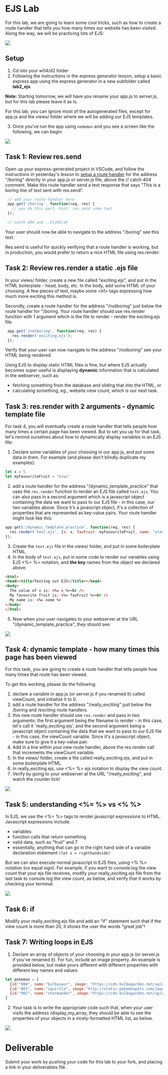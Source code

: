 # EJS Lab

For this lab, we are going to learn some cool tricks, such as how to create a route handler that tells you how many times our website has been visited. Along the way, we will be practicing lots of EJS:

<img src="4zwnc5.jpg" />

## Setup

1. Cd into your w04/d2 folder
2. Following the instructions in the express generator lesson, setup a basic express app using the express generator in a new subfolder called <strong>lab2_ejs</strong>.

<strong>Note:</strong> Starting tomorrow, we will have you rename your app.js to server.js, but for this lab please leave it as is.

For this lab, you can ignore most of the autogenerated files, except for app.js and the views/ folder where we will be adding our EJS templates.

3. Once you've run the app using ```nodemon``` and you see a screen like the following, we can begin:

<img src="https://i.imgur.com/kHXF4Qg.png" />

## Task 1: Review res.send

Open up your express-generated project in VSCode, and follow the instructions in yesterday's lesson to <a href="../../../w04/d1/intro-to-express.md#our-first-route">setup a route handler</a> for the address "/boring" directly in your app.js or server.js file, above the // catch 404 comment. Make this route handler send a text response that says "This is a boring line of text sent with res.send". 

```js
 // add your route handler here
 app.get('/boring', function(req, res) {
   // you do this part. hint: res.send some text
 });

 // catch 404 and ..blahblah
```
Your user should now be able to navigate to the address "/boring" see this text.

Res.send is useful for quickly verifying that a route handler is working, but in production, you would prefer to return a nice HTML file using res.render:

## Task 2: Review res.render a static .ejs file

In your views/ folder, create a new file called "exciting.ejs", and put in the HTML boilerplate - head, body, etc. In the body, add some HTML of your choosing. A few pieces of text, maybe some &lt;h1&gt; tags expressing how much more exciting this method is. 

Secondly, create a route handler for the address "/notboring" just below the route handler for "/boring. Your route handler should use res.render function with 1 argument which is the file to render - render the exciting.ejs file.

```js
 app.get('/notboring', function(req, res) {
   res.render('exciting.ejs');
 });
```

Verify that your user can now navigate to the address "/notboring" see your HTML  being rendered.

Using EJS to display static HTML files is fine, but where EJS actually becomes super useful is displaying <strong>dynamic</strong> information that is calculated in the webserver, such as:

- fetching something from the database and sliding that into the HTML, or 
- calculating something, eg., website view count, which is our next task.

## Task 3: res.render with 2 arguments - dynamic template file

For task 4, you will eventually create a route handler that tells people how many times a certain page has been viewed. But to set you up for that task, let's remind ourselves about how to dynamically display variables in an EJS file:

1. Declare some variables of your choosing in our app.js, and put some data in them. For example (and please don't blindly duplicate my examples):
```js
let x = 5
let myFavouriteFruit = "kiwi"
```
2. add a route handler for the address "/dynamic_template_practice" that uses the ```res.render``` function to render an EJS file called ```test.ejs```. You can also pass in a second argument which is a javascript object containing the data we want to pass to our EJS file - in this case, our two variables above. Since it's a javascript object, it's a collection of properties that are represented as key-value pairs. Your route handler might look like this:
```js
app.get('/dynamic_template_practice', function(req, res) {
  res.render('test.ejs', {x: x, favFruit: myFavouriteFruit, name: "alex"});
});
```
3. Create the ```test.ejs``` file in the views/ folder, and put in some boilerplate HTML.
4. In the body of ```test.ejs```, put in some code to render our variables using EJS <%= %> notation, and <strong>the key</strong> names from the object we declared above:
```html
<html>
<head><title>Testing out EJS</title></head>
<body>
  The value of x is: <%= x %><br />
  My favourite fruit is: <%= favFruit %><br />
  My name is: <%= name %>
</body>
</html>
```
5. Now when your user navigates to your webserver at the URL "/dynamic_template_practice", they should see:
<img src="task3display.JPG" />

## Task 4: dynamic template - how many times this page has been viewed

For this task, you are going to create a route handler that tells people how many times that route has been viewed.

To get this working, please do the following:
1. declare a variable in app.js (or server.js if you renamed it) called viewCount, and initialize it to 0.
2. add a route handler for the address "/really_exciting" just below the /boring and /exciting route handlers.
3. this new route handler should use ```res.render``` and pass in two arguments: the first argument being the filename to render - in this case, let's call it 'really_exciting.ejs', and the second argument being a javascript object containing the data that we want to pass to our EJS file - in this case, the viewCount variable. Since it's a javascript object, make sure to give it a key-value pair.
4. Add in a line within your new route handler, above the res.render call that increments the viewCount variable.
4. In the views/ folder, create a file called really_exciting.ejs, and put in some boilerplate HTML.
5. In really_exciting.ejs, use <%= %> ejs notation to display the view count.
6. Verify by going to your webserver at the URL "/really_exciting", and watch the counter tick!
<img src="task4result.JPG" />

## Task 5: understanding <%= %> vs <% %>

In EJS, we use the <%= %> tags to render javascript expressions to HTML. Javascript expressions include:
- variables
- function calls that return something
- valid data, such as "fruit" and 7
- essentially, anything that can go in the right hand side of a variable declaration statement `(let x = righthandside)`

But we can also execute normal javascript in EJS files, using <% %> notation (no equal sign). For example, if you want to console.log the view count that your ejs file receives, modify your really_exciting.ejs file from the last task to console.log the view count, as below, and verify that it works by checking your terminal.

<img src="task5result.JPG" />


## Task 6: if

Modify your really_exciting.ejs file and add an "if" statement such that if the view count is more than 20, it shows the user the words "great job"!

## Task 7: Writing loops in EJS

1. Declare an array of objects of your choosing in your app.js (or server.js if you've renamed it). For fun, include an image property. An example is provided below, but make yours different with different properties with different key names and values:
```js
let pokemon = [
  {id:"000", name:"bulbasaur", image: "https://cdn.bulbagarden.net/upload/thumb/2/21/001Bulbasaur.png/375px-001Bulbasaur.png"},
  {id:"001", name:"squirtle", image:"http://static.pokemonpets.com/images/monsters-images-800-800/7-Squirtle.png"},
  {id:"002", name:"charmander", image:"https://cdn.bulbagarden.net/upload/7/73/004Charmander.png"},
]
```
2. Your task is to write the appropriate code such that, when your user visits the address /display_my_array, they should be able to see the properties of your objects in a nicely-formatted HTML list, as below. 

<img src="task7result.JPG" />


# Deliverable

Submit your work by pushing your code for this lab to your fork, and placing a link in your deliverables file.
